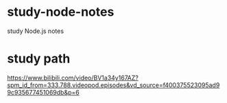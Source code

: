 # study-node-notes
study Node.js notes

# study path
https://www.bilibili.com/video/BV1a34y167AZ?spm_id_from=333.788.videopod.episodes&vd_source=f400375523095ad99c935677451069db&p=6